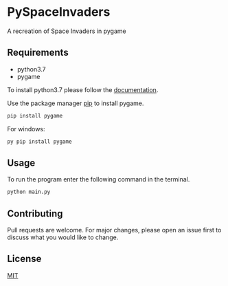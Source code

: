 # PySpaceInvaders

A recreation of Space Invaders  in pygame
## Requirements
- python3.7
- pygame  

To install python3.7 please follow the [documentation](https://www.python.org/downloads/release/python-376/).    

Use the package manager [pip](https://pip.pypa.io/en/stable/) to install pygame.

```bash
pip install pygame
```

For windows:
```bash
py pip install pygame
```


## Usage
To run the program enter the following command in the terminal.
```bash
python main.py
```
## Contributing
Pull requests are welcome. For major changes, please open an issue first to discuss what you would like to change.

## License
[MIT](https://choosealicense.com/licenses/mit/)
